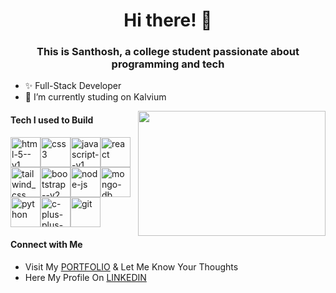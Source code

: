 <h1 align='center'> Hi there! 👋</h1>
<h3 align='center'>This is Santhosh, a college student passionate about programming and tech</h3>

- ✨ Full-Stack Developer 
- 🔭 I’m currently studing on Kalvium

 <img align="right" height="200" width="300" src="https://media.giphy.com/media/qgQUggAC3Pfv687qPC/giphy.gif" />

#### Tech I used to Build

<img width="48" height="48" src="https://img.icons8.com/color/48/html-5--v1.png" alt="html-5--v1"/><img width="48" height="48" src="https://img.icons8.com/color/48/css3.png" alt="css3"/><img width="48" height="48" src="https://img.icons8.com/color/48/javascript--v1.png" alt="javascript--v1"/><img width="48" height="48" src="https://img.icons8.com/officel/80/react.png" alt="react"/><img width="48" height="48" src="https://img.icons8.com/plasticine/100/tailwind_css.png" alt="tailwind_css"/><img width="48" height="48" src="https://img.icons8.com/color/48/bootstrap--v2.png" alt="bootstrap--v2"/><img width="48" height="48" src="https://img.icons8.com/fluency/48/node-js.png" alt="node-js"/><img width="48" height="48" src="https://img.icons8.com/nolan/64/mongo-db.png" alt="mongo-db"/><img width="48" height="48" src="https://img.icons8.com/fluency/48/python.png" alt="python"/><img width="48" height="48" src="https://img.icons8.com/fluency/48/c-plus-plus-logo.png" alt="c-plus-plus-logo"/><img width="48" height="48" src="https://img.icons8.com/color/48/git.png" alt="git"/>

#### Connect with Me
- Visit My <a href="https://santhosh-portfolio-ccbab.web.app/" target="_blank">PORTFOLIO</a> & Let Me Know Your Thoughts
- Here My Profile On <a href="www.linkedin.com/in/santhosh-kumar-81744b2aa" target="_blank">LINKEDIN</a>
